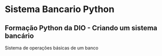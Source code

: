 # Sistema Bancario Python
## Formação Python da DIO - Criando um sistema bancário
Sistema de operações básicas de um banco
